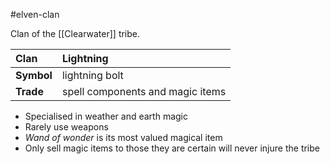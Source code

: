 #elven-clan 

Clan of the [[Clearwater]] tribe.

| Clan | Lightning |
|:-|:-|
| **Symbol** | lightning bolt |
| **Trade**  | spell components and magic items |

- Specialised in weather and earth magic
- Rarely use weapons
- *Wand of wonder* is its most valued magical item
- Only sell magic items to those they are certain will never injure the tribe